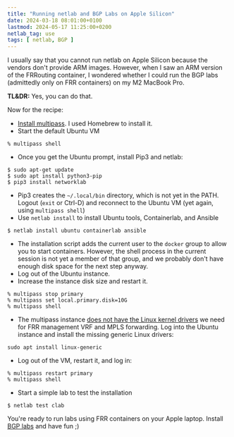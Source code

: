 ```yaml
---
title: "Running netlab and BGP Labs on Apple Silicon"
date: 2024-03-18 08:01:00+0100
lastmod: 2024-05-17 11:25:00+0200
netlab_tag: use
tags: [ netlab, BGP ]
---
```

I usually say that you cannot run netlab on Apple Silicon because the vendors don't provide ARM images. However, when I saw an ARM version of the FRRouting container, I wondered whether I could run the BGP labs (admittedly only on FRR containers) on my M2 MacBook Pro.

**TL&DR:** Yes, you can do that.

Now for the recipe:
<!--more-->
* [Install multipass](https://multipass.run/docs/installing-on-macos). I used Homebrew to install it.
* Start the default Ubuntu VM

```
% multipass shell
```

* Once you get the Ubuntu prompt, install Pip3 and netlab:

```
$ sudo apt-get update
$ sudo apt install python3-pip
$ pip3 install networklab
```

* Pip3 creates the `~/.local/bin` directory, which is not yet in the PATH. Logout (`exit` or Ctrl-D) and reconnect to the Ubuntu VM (yet again, using `multipass shell`)
* Use `netlab install` to install Ubuntu tools, Containerlab, and Ansible

```
$ netlab install ubuntu containerlab ansible
```

* The installation script adds the current user to the `docker` group to allow you to start containers. However, the shell process in the current session is not yet a member of that group, and we probably don't have enough disk space for the next step anyway.
* Log out of the Ubuntu instance.
* Increase the instance disk size and restart it.

```
% multipass stop primary
% multipass set local.primary.disk=10G
% multipass shell
```

* The multipass instance [does not have the Linux kernel drivers](https://netlab.tools/caveats/#frr) we need for FRR management VRF and MPLS forwarding. Log into the Ubuntu instance and install the missing generic Linux drivers:

```
sudo apt install linux-generic
```

* Log out of the VM, restart it, and log in:

```
% multipass restart primary
% multipass shell
```

* Start a simple lab to test the installation

```
$ netlab test clab
```

You're ready to run labs using FRR containers on your Apple laptop. Install [BGP labs](https://bgplabs.net/1-setup/#setting-up-the-labs) and have fun ;)
